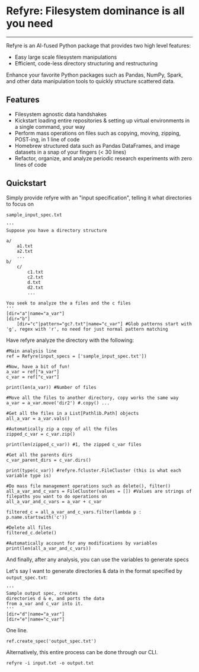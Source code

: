 # Refyre: Filesystem dominance is all you need
___ 

Refyre is an AI-fused Python package that provides two high level features:
- Easy large scale filesystem manipulations
- Efficient, code-less directory structuring and restructuring

Enhance your favorite Python packages such as Pandas, NumPy, Spark, and other data manipulation tools to quickly structure scattered data.

## Features
- Filesystem agnostic data handshakes 
- Kickstart loading entire repositories & setting up virtual environments in a single command, your way
- Perform mass operations on files such as copying, moving, zipping, POST-ing, in 1 line of code
- Homebrew structured data such as Pandas DataFrames, and image datasets in a snap of your fingers (< 30 lines)
- Refactor, organize, and analyze periodic research experiments with zero lines of code

## Quickstart
Simply provide refyre with an "input specification", telling it what directories to focus on

`sample_input_spec.txt`
```
'''
Suppose you have a directory structure

a/
    a1.txt
    a2.txt
    ...
b/
    c/
        c1.txt
        c2.txt
        d.txt
        d2.txt
        ...

You seek to analyze the a files and the c files
'''
[dir="a"|name="a_var"]
[dir="b"]
    [dir="c"|pattern="gc?.txt"|name="c_var"] #Glob patterns start with 'g', regex with 'r', no need for just normal pattern matching
```

Have refyre analyze the directory with the following:
```
#Main analysis line
ref = Refyre(input_specs = ['sample_input_spec.txt'])

#Now, have a bit of fun!
a_var = ref["a_var"]
c_var = ref["c_var"]

print(len(a_var)) #Number of files

#Move all the files to another directory, copy works the same way
a_var = a_var.move('dir2') #.copy() ...

#Get all the files in a List[Pathlib.Path] objects
all_a_var = a_var.vals()

#Automatically zip a copy of all the files 
zipped_c_var = c_var.zip()

print(len(zipped_c_var)) #1, the zipped c_var files

#Get all the parents dirs
c_var_parent_dirs = c_var.dirs()

print(type(c_var)) #refyre.fcluster.FileCluster (this is what each variable type is)

#Do mass file management operations such as delete(), filter()
all_a_var_and_c_vars = FileCluster(values = []) #Values are strings of filepaths you want to do operations on
all_a_var_and_c_vars = a_var + c_var

filtered_c = all_a_var_and_c_vars.filter(lambda p : p.name.startswith('c'))

#Delete all files
filtered_c.delete()

#Automatically account for any modifications by variables
print(len(all_a_var_and_c_vars))

```

And finally, after any analysis, you can use the variables to generate
specs

Let's say I want to generate directories & data in the format specified by `output_spec.txt`:

```
'''
Sample output spec, creates
directories d & e, and ports the data
from a_var and c_var into it.
'''
[dir="d"|name="a_var"]
[dir="e"|name="c_var"]
```

One line.
```
ref.create_spec('output_spec.txt')
```

Alternatively, this entire process can be done through our CLI.
```
refyre -i input.txt -o output.txt
```
